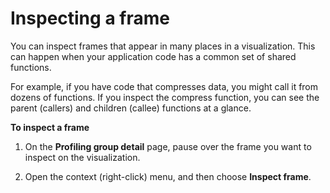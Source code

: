 # Inspecting a frame<a name="working-with-visualizations-inspect"></a>

You can inspect frames that appear in many places in a visualization\. This can happen when your application code has a common set of shared functions\. 

For example, if you have code that compresses data, you might call it from dozens of functions\. If you inspect the compress function, you can see the parent \(callers\) and children \(callee\) functions at a glance\. 

**To inspect a frame**

1. On the **Profiling group detail** page, pause over the frame you want to inspect on the visualization\. 

1. Open the context \(right\-click\) menu, and then choose **Inspect frame**\. 